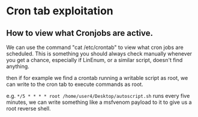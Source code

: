 # Cron tab exploitation

## How to view what Cronjobs are active.

We can use the command "cat /etc/crontab" to view what cron jobs are scheduled. This is something you should always check manually whenever you get a chance, especially if LinEnum, or a similar script, doesn't find anything.

then if for example we find a crontab running a writable script as root, we can write to the cron tab to execute commands as root.

e.g. `*/5 * * * * root /home/user4/Desktop/autoscript.sh` runs every five minutes, we can write something like a msfvenom payload to it to give us a root reverse shell.
